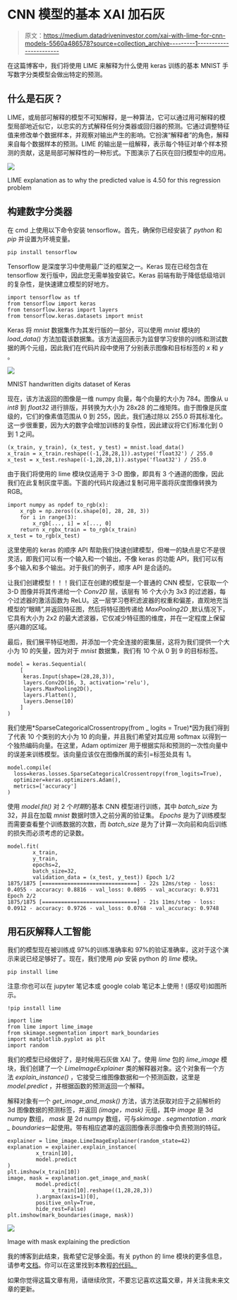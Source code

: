 # CNN 模型的基本 XAI 加石灰

> 原文：<https://medium.datadriveninvestor.com/xai-with-lime-for-cnn-models-5560a486578?source=collection_archive---------1----------------------->

在这篇博客中，我们将使用 LIME 来解释为什么使用 keras 训练的基本 MNIST 手写数字分类模型会做出特定的预测。

## 什么是石灰？

LIME，或局部可解释的模型不可知解释，是一种算法，它可以通过用可解释的模型局部地近似它，以忠实的方式解释任何分类器或回归器的预测。它通过调整特征值来修改单个数据样本，并观察对输出产生的影响。它扮演“解释者”的角色，解释来自每个数据样本的预测。LIME 的输出是一组解释，表示每个特征对单个样本预测的贡献，这是局部可解释性的一种形式。下图演示了石灰在回归模型中的应用。

![](img/5e932ec926e86e2901db176af714300c.png)

LIME explanation as to why the predicted value is 4.50 for this regression problem

## 构建数字分类器

在 cmd 上使用以下命令安装 tensorflow。首先，确保你已经安装了 *python* 和 *pip* 并设置为环境变量。

```
pip install tensorflow
```

Tensorflow 是深度学习中使用最广泛的框架之一。Keras 现在已经包含在 tensorflow 发行版中，因此您无需单独安装它。Keras 前端有助于降低低级培训的复杂性，是快速建立模型的好地方。

```
import tensorflow as tf
from tensorflow import keras
from tensorflow.keras import layers
from tensorflow.keras.datasets import mnist
```

Keras 将 *mnist* 数据集作为其发行版的一部分，可以使用 *mnist* 模块的 *load_data()* 方法加载该数据集。该方法返回表示为监督学习安排的训练和测试数据的两个元组，因此我们在代码片段中使用了分别表示图像和目标标签的 *x* 和 *y* 。

![](img/7108a4e30ebba6efe53babfaa838e87b.png)

MNIST handwritten digits dataset of Keras

现在，该方法返回的图像是一维 numpy 向量，每个向量的大小为 784。图像从 u *int8* 到 *float32* 进行排版，并转换为大小为 28x28 的二维矩阵。由于图像是灰度级的，它们的像素值范围从 0 到 255，因此，我们通过除以 255.0 将其标准化。这一步很重要，因为大的数字会增加训练的复杂性，因此建议将它们标准化到 0 到 1 之间。

```
(x_train, y_train), (x_test, y_test) = mnist.load_data()
x_train = x_train.reshape((-1,28,28,1)).astype('float32') / 255.0
x_test = x_test.reshape((-1,28,28,1)).astype('float32') / 255.0
```

由于我们将使用的 lime 模块仅适用于 3-D 图像，即具有 3 个通道的图像，因此我们在此复制灰度平面。下面的代码片段通过复制可用平面将灰度图像转换为 RGB。

```
import numpy as npdef to_rgb(x):
    x_rgb = np.zeros((x.shape[0], 28, 28, 3))
    for i in range(3):
        x_rgb[..., i] = x[..., 0]
    return x_rgbx_train = to_rgb(x_train)
x_test = to_rgb(x_test)
```

这里使用的 keras 的顺序 API 帮助我们快速创建模型，但唯一的缺点是它不是很灵活，即我们可以有一个输入和一个输出，不像 keras 的功能 API，我们可以有多个输入和多个输出。对于我们的例子，顺序 API 是合适的。

让我们创建模型！！！我们正在创建的模型是一个普通的 CNN 模型，它获取一个 3-D 图像并将其传递给一个 *Conv2D* 层，该层有 16 个大小为 3x3 的过滤器，每个过滤器的激活函数为 ReLU。这一层学习卷积滤波器的权重和偏差，直观地充当模型的“眼睛”,并返回特征图，然后将特征图传递给 *MaxPooling2D* ,默认情况下，它具有大小为 2x2 的最大滤波器，它仅减少特征图的维度，并在一定程度上保留感兴趣的区域。

最后，我们展平特征地图，并添加一个完全连接的密集层，这将为我们提供一个大小为 10 的矢量，因为对于 *mnist* 数据集，我们有 10 个从 0 到 9 的目标标签。

```
model = keras.Sequential(
    [
     keras.Input(shape=(28,28,3)),
     layers.Conv2D(16, 3, activation='relu'),
     layers.MaxPooling2D(),
     layers.Flatten(),
     layers.Dense(10)
    ]
)
```

我们使用*SparseCategoricalCrossentropy(from _ logits = True)*因为我们得到了代表 10 个类别的大小为 10 的向量，并且我们希望对其应用 softmax 以得到一个独热编码向量。在这里，Adam optimizer 用于根据实际和预测的一次性向量中的误差来训练模型。该向量应该仅在图像所属的索引=标签处具有 1。

```
model.compile(
  loss=keras.losses.SparseCategoricalCrossentropy(from_logits=True),
  optimizer=keras.optimizers.Adam(),
  metrics=['accuracy']
)
```

使用 *model.fit()* 对 2 个*时期*的基本 CNN 模型进行训练，其中 *batch_size* 为 32，并且在加载 *mnist* 数据时馈入之前分离的验证集。 *Epochs* 是为了训练模型而需要查看整个训练数据的次数，而 *batch_size* 是为了计算一次向前和向后训练的损失而必须考虑的记录数。

```
model.fit(
        x_train, 
        y_train, 
        epochs=2, 
        batch_size=32, 
        validation_data = (x_test, y_test)) Epoch 1/2
1875/1875 [==============================] - 22s 12ms/step - loss: 0.4055 - accuracy: 0.8816 - val_loss: 0.0895 - val_accuracy: 0.9731
Epoch 2/2
1875/1875 [==============================] - 21s 11ms/step - loss: 0.0912 - accuracy: 0.9726 - val_loss: 0.0768 - val_accuracy: 0.9748
```

## 用石灰解释人工智能

我们的模型现在被训练成 97%的训练准确率和 97%的验证准确率，这对于这个演示来说已经足够好了。现在，我们使用 *pip* 安装 python 的 *lime* 模块。

```
pip install lime
```

注意:你也可以在 jupyter 笔记本或 google colab 笔记本上使用！(感叹号)如图所示。

```
!pip install lime

import lime
from lime import lime_image
from skimage.segmentation import mark_boundaries
import matplotlib.pyplot as plt
import random
```

我们的模型已经做好了，是时候用石灰做 XAI 了。使用 *lime* 包的 *lime_image* 模块，我们创建了一个 *LimeImageExplainer* 类的解释器对象。这个对象有一个方法 *explain_instance()* ，它接受三维图像数据和一个预测函数，这里是 *model.predict* ，并根据函数的预测返回一个解释。

解释对象有一个 *get_image_and_mask()* 方法，该方法获取对应于之前解析的 3d 图像数据的预测标签，并返回 *(image，mask)* 元组，其中 *image* 是 3d numpy 数组， *mask* 是 2d numpy 数组，可与*skimage . segmentation . mark _ boundaries*一起使用。带有相应遮罩的返回图像表示图像中负责预测的特征。

```
explainer = lime_image.LimeImageExplainer(random_state=42)
explanation = explainer.explain_instance(
         x_train[10], 
         model.predict
)
plt.imshow(x_train[10])
image, mask = explanation.get_image_and_mask(
         model.predict(
              x_train[10].reshape((1,28,28,3))
         ).argmax(axis=1)[0],
         positive_only=True, 
         hide_rest=False)
plt.imshow(mark_boundaries(image, mask))
```

![](img/3a7c26de13b65e7a91051fc5a1281aec.png)

Image with mask explaining the prediction

我的博客到此结束，我希望它足够全面。有关 python 的 lime 模块的更多信息，请参考[文档](https://lime-ml.readthedocs.io/en/latest/lime.html#module-lime.lime_image)。你可以在这里找到本教程[的代码。](https://github.com/SAH-UJA/Basic-XAI-with-LIME)

如果你觉得这篇文章有用，请继续欣赏，不要忘记喜欢这篇文章，并关注我未来文章的更新。
